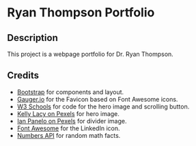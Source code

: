 # Ryan Thompson Portfolio

## Description 

This project is a webpage portfolio for Dr. Ryan Thompson.

## Credits

* [Bootstrap](https://getbootstrap.com/) for components and layout.
* [Gauger.io](https://gauger.io/fonticon/) for the Favicon based on Font Awesome icons.
* [W3 Schools](http://w3schools.com/) for code for the hero image and scrolling button.
* [Kelly Lacy on Pexels](https://www.pexels.com/@kelly-lacy-1179532) for hero image.
* [Ian Panelo on Pexels](https://www.pexels.com/@ian-panelo) for divider image.
* [Font Awesome](https://fontawesome.com/) for the LinkedIn icon.
* [Numbers API](http://numbersapi.com/) for random math facts.

